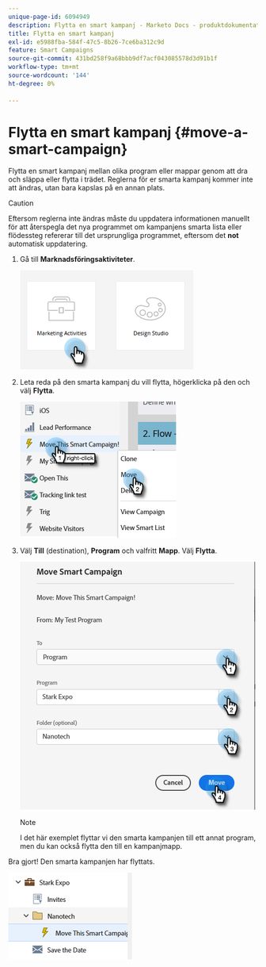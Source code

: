 ```yaml
---
unique-page-id: 6094949
description: Flytta en smart kampanj - Marketo Docs - produktdokumentation
title: Flytta en smart kampanj
exl-id: e5988fba-584f-47c5-8b26-7ce6ba312c9d
feature: Smart Campaigns
source-git-commit: 431bd258f9a68bbb9df7acf043085578d3d91b1f
workflow-type: tm+mt
source-wordcount: '144'
ht-degree: 0%

---
```


# Flytta en smart kampanj {#move-a-smart-campaign}

Flytta en smart kampanj mellan olika program eller mappar genom att dra och släppa eller flytta i trädet. Reglerna för er smarta kampanj kommer inte att ändras, utan bara kapslas på en annan plats.

>[!CAUTION]
>
>Eftersom reglerna inte ändras måste du uppdatera informationen manuellt för att återspegla det nya programmet om kampanjens smarta lista eller flödessteg refererar till det ursprungliga programmet, eftersom det **not** automatisk uppdatering.

1. Gå till **Marknadsföringsaktiviteter**.

   ![](assets/move-a-smart-campaign-1.png)

1. Leta reda på den smarta kampanj du vill flytta, högerklicka på den och välj **Flytta**.

   ![](assets/move-a-smart-campaign-2.png)

1. Välj **Till** (destination), **Program** och valfritt **Mapp**. Välj **Flytta**.

   ![](assets/move-a-smart-campaign-3.png)

   >[!NOTE]
   >
   >I det här exemplet flyttar vi den smarta kampanjen till ett annat program, men du kan också flytta den till en kampanjmapp.

Bra gjort! Den smarta kampanjen har flyttats.

![](assets/move-a-smart-campaign-4.png)
